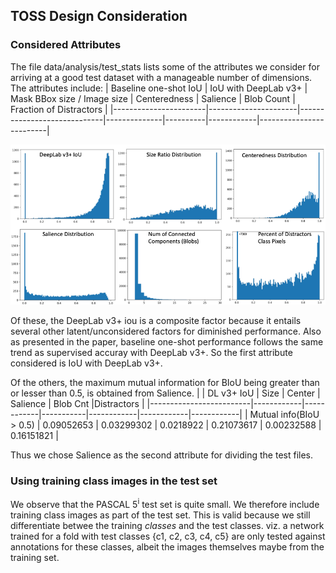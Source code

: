 ## TOSS Design Consideration

### Considered Attributes
The file data/analysis/test\_stats lists some of the attributes we consider for arriving at a good test dataset with a manageable number of dimensions.
The attributes include:
| Baseline one-shot IoU | IoU with DeepLab v3+ | Mask BBox size / Image size | Centeredness | Salience | Blob Count | Fraction of Distractors |
|-----------------------|----------------------|-----------------------------|--------------|----------|------------|-------------------------|

![Distribution of attributes over large test set](figures/fss_data.png)


Of these, the DeepLab v3+ iou is a composite factor because it entails several other latent/unconsidered factors for diminished performance. Also
as presented in the paper, baseline one-shot performance follows the same trend as supervised accuray with DeepLab v3+. So the first attribute considered
is IoU with DeepLab v3+.

Of the others, the maximum mutual information for BIoU being greater than or lesser than 0.5, is obtained from Salience. 
|                         | DL v3+ IoU |   Size     |  Center   |  Salience  | Blob Cnt   |Distractors |
|-------------------------|------------|------------|-----------|------------|------------|------------|
| Mutual info(BIoU > 0.5) | 0.09052653 | 0.03299302 | 0.0218922 | 0.21073617 | 0.00232588 | 0.16151821 |

Thus we chose Salience as the second attribute for dividing the test files.

### Using training class images in the test set
We observe that the PASCAL 5<sup>i</sup> test set is quite small. We therefore include training class images as part of the test set.
This is valid because we still differentiate betwee the training <i>classes</i> and the test classes. 
viz. a network trained for a fold with test classes {c1, c2, c3, c4, c5} are only tested against annotations for these classes, albeit the images themselves
maybe from the training set. 
